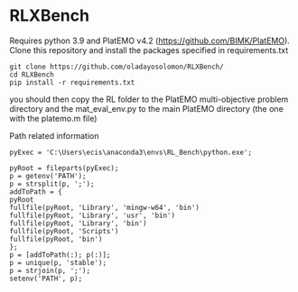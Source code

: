 # RLXBench
Requires python 3.9 and PlatEMO v4.2 (https://github.com/BIMK/PlatEMO). <br />
Clone this repository and install the packages specified in requirements.txt <br />
```
git clone https://github.com/oladayosolomon/RLXBench/
cd RLXBench
pip install -r requirements.txt
```
you should then copy the RL folder to the PlatEMO multi-objective problem directory and the mat_eval_env.py to the main PlatEMO directory (the one with the platemo.m file)

Path related information

```
pyExec = 'C:\Users\ecis\anaconda3\envs\RL_Bench\python.exe';

pyRoot = fileparts(pyExec);
p = getenv('PATH');
p = strsplit(p, ';');
addToPath = {
pyRoot
fullfile(pyRoot, 'Library', 'mingw-w64', 'bin')
fullfile(pyRoot, 'Library', 'usr', 'bin')
fullfile(pyRoot, 'Library', 'bin')
fullfile(pyRoot, 'Scripts')
fullfile(pyRoot, 'bin')
};
p = [addToPath(:); p(:)];
p = unique(p, 'stable');
p = strjoin(p, ';');
setenv('PATH', p);
```
